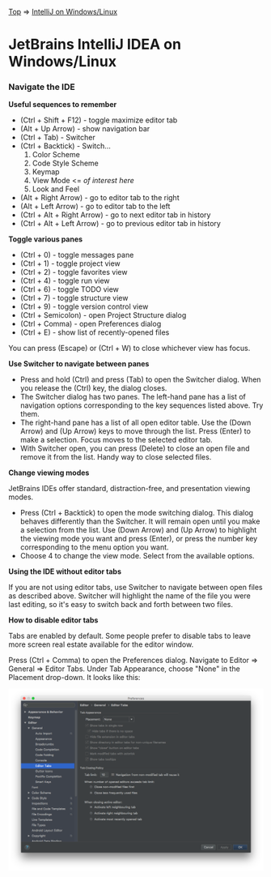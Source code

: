 [Top](README.md) => [IntelliJ on Windows/Linux](ij-win-lin.md)

# JetBrains IntelliJ IDEA on Windows/Linux

### Navigate the IDE

**Useful sequences to remember**

- (Ctrl + Shift + F12) - toggle maximize editor tab
- (Alt + Up Arrow) - show navigation bar
- (Ctrl + Tab) - Switcher
- (Ctrl + Backtick) - Switch...
  1. Color Scheme
  2. Code Style Scheme
  3. Keymap
  4. View Mode <= _of interest here_
  5. Look and Feel
- (Alt + Right Arrow) - go to editor tab to the right
- (Alt + Left Arrow) - go to editor tab to the left
- (Ctrl + Alt + Right Arrow) - go to next editor tab in history
- (Ctrl + Alt + Left Arrow) - go to previous editor tab in history

**Toggle various panes**

- (Ctrl + 0) - toggle messages pane
- (Ctrl + 1) - toggle project view
- (Ctrl + 2) - toggle favorites view
- (Ctrl + 4) - toggle run view
- (Ctrl + 6) - toggle TODO view
- (Ctrl + 7) - toggle structure view
- (Ctrl + 9) - toggle version control view
- (Ctrl + Semicolon) - open Project Structure dialog
- (Ctrl + Comma) - open Preferences dialog
- (Ctrl + E) - show list of recently-opened files

You can press (Escape) or (Ctrl + W) to close whichever view has focus.

**Use Switcher to navigate between panes**

- Press and hold (Ctrl) and press (Tab) to open the Switcher dialog. When you release the (Ctrl) key, the dialog closes.
- The Switcher dialog has two panes. The left-hand pane has a list of navigation options corresponding to the key sequences listed above. Try them.
- The right-hand pane has a list of all open editor table. Use the (Down Arrow) and (Up Arrow) keys to move through the list. Press (Enter) to make a selection. Focus moves to the selected editor tab.
- With Switcher open, you can press (Delete) to close an open file and remove it from the list. Handy way to close selected files.

**Change viewing modes**

JetBrains IDEs offer standard, distraction-free, and presentation viewing modes.

- Press (Ctrl + Backtick) to open the mode switching dialog. This dialog behaves differently than the Switcher. It will remain open until you make a selection from the list. Use (Down Arrow) and (Up Arrow) to highlight the viewing mode you want and press (Enter), or press the number key corresponding to the menu option you want.
- Choose 4 to change the view mode. Select from the available options.

**Using the IDE without editor tabs**

If you are not using editor tabs, use Switcher to navigate between open files as described above. Switcher will highlight the name of the file you were last editing, so it's easy to switch back and forth between two files.

**How to disable editor tabs**

Tabs are enabled by default. Some people prefer to disable tabs to leave more screen real estate available for the editor window.

Press (Ctrl + Comma) to open the Preferences dialog. Navigate to Editor => General => Editor Tabs. Under Tab Appearance, choose "None" in the Placement drop-down. It looks like this:

![Disable editor tabs](images/ij-disable-editor-tabs.png)





